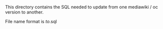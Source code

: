 This directory contains the SQL needed to update from one mediawiki / oc version to another.

File name format is <versionFrom>_to_<versionTo>.sql
